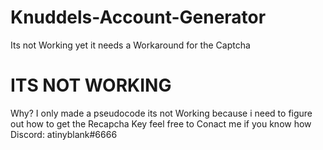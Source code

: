 # Knuddels-Account-Generator
Its not Working yet it needs a Workaround for the Captcha
# ITS NOT WORKING
Why? I only made a pseudocode its not Working because i need to figure out how to get the Recapcha Key feel free to Conact me if you know how Discord: atinyblank#6666
